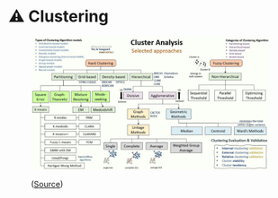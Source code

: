 # ⚠ Clustering

<figure><img src="../.gitbook/assets/image (1) (1) (1) (1) (1) (1).png" alt=""><figcaption><p>(<a href="https://www.linkedin.com/newsletters/the-ai-vanguard-7043488558778626048/">Source</a>)</p></figcaption></figure>

